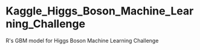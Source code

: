 Kaggle_Higgs_Boson_Machine_Learning_Challenge
=============================================

R's GBM model for Higgs Boson Machine Learning Challenge
